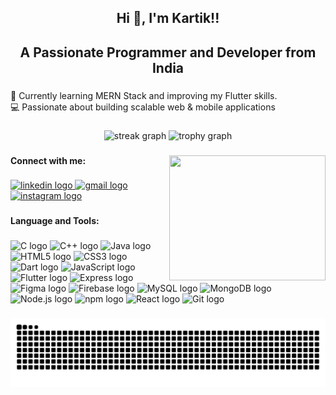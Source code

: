 <h2 align="center">Hi 👋, I'm Kartik!!</h2>

###

<h2 align="center">A Passionate Programmer and Developer from India</h2>

###

<p align="left">🌱 Currently learning MERN Stack and improving my Flutter skills.<br>💻 Passionate about building scalable web & mobile applications</p>

###

<div align="center">
  <img src="https://streak-stats.demolab.com?user=KartikDeshmukh0211&locale=en&mode=daily&theme=dracula&hide_border=false&border_radius=5&order=3" height="150" alt="streak graph"  />
  <img src="https://github-profile-trophy.vercel.app?username=KartikDeshmukh0211&theme=dracula&column=-1&row=1&margin-w=8&margin-h=8&no-bg=false&no-frame=false&order=4" height="150" alt="trophy graph"  />
</div>

###

<img align="right" width="250" height="200" src="https://img.freepik.com/premium-photo/young-anime-programmer-working-code-project_1282444-261965.jpg"  />

###

<h4 align="left">Connect with me:</h4>

###

<div align="left">
  <a href="https://www.linkedin.com/in/kartikdeshmukh58/" target="_blank">
    <img src="https://raw.githubusercontent.com/maurodesouza/profile-readme-generator/master/src/assets/icons/social/linkedin/default.svg" width="50" height="40" alt="linkedin logo"  />
  </a>
  <a href="kartikdeshmukh58@gmail.com" target="_blank">
    <img src="https://raw.githubusercontent.com/maurodesouza/profile-readme-generator/master/src/assets/icons/social/gmail/default.svg" width="50" height="40" alt="gmail logo"  />
  </a>
  <a href="https://www.instagram.com/kartik_deshmukh_02_" target="_blank">
    <img src="https://raw.githubusercontent.com/maurodesouza/profile-readme-generator/master/src/assets/icons/social/instagram/default.svg" width="50" height="40" alt="instagram logo"  />
  </a>
</div>

###

<h4 align="left">Language and Tools:</h4>

###

<div align="left">
  <img src="https://cdn.jsdelivr.net/gh/devicons/devicon/icons/c/c-original.svg" width="46" alt="C logo" />
  <img src="https://cdn.jsdelivr.net/gh/devicons/devicon/icons/cplusplus/cplusplus-original.svg" width="46" alt="C++ logo" />
  <img src="https://cdn.jsdelivr.net/gh/devicons/devicon/icons/java/java-original.svg" width="46" alt="Java logo" />
  <img src="https://cdn.jsdelivr.net/gh/devicons/devicon/icons/html5/html5-original.svg" width="46" alt="HTML5 logo" />
  <img src="https://cdn.jsdelivr.net/gh/devicons/devicon/icons/css3/css3-original.svg" width="46" alt="CSS3 logo" />
  <img src="https://cdn.jsdelivr.net/gh/devicons/devicon/icons/dart/dart-original.svg" width="46" alt="Dart logo" />
  <img src="https://cdn.jsdelivr.net/gh/devicons/devicon/icons/javascript/javascript-original.svg" width="46" alt="JavaScript logo" />
  <img src="https://cdn.jsdelivr.net/gh/devicons/devicon/icons/flutter/flutter-original.svg" width="46" alt="Flutter logo" />
  <img src="https://cdn.jsdelivr.net/gh/devicons/devicon/icons/express/express-original.svg" width="46" alt="Express logo" />
  <img src="https://cdn.jsdelivr.net/gh/devicons/devicon/icons/figma/figma-original.svg" width="46" alt="Figma logo" />
  <img src="https://cdn.jsdelivr.net/gh/devicons/devicon/icons/firebase/firebase-plain.svg" width="46" alt="Firebase logo" />
  <img src="https://cdn.jsdelivr.net/gh/devicons/devicon/icons/mysql/mysql-original.svg" width="46" alt="MySQL logo" />
  <img src="https://cdn.jsdelivr.net/gh/devicons/devicon/icons/mongodb/mongodb-original.svg" width="46" alt="MongoDB logo" />
  <img src="https://cdn.jsdelivr.net/gh/devicons/devicon/icons/nodejs/nodejs-original.svg" width="46" alt="Node.js logo" />
  <img src="https://cdn.jsdelivr.net/gh/devicons/devicon/icons/npm/npm-original-wordmark.svg" width="46" alt="npm logo" />
  <img src="https://cdn.jsdelivr.net/gh/devicons/devicon/icons/react/react-original.svg" width="46" alt="React logo" />
  <img src="https://cdn.jsdelivr.net/gh/devicons/devicon/icons/git/git-original.svg" width="46" alt="Git logo" />
</div>

###

<img src="https://raw.githubusercontent.com/KartikDeshmukh0211/KartikDeshmukh0211/output/snake.svg" alt="Snake animation" />

###
